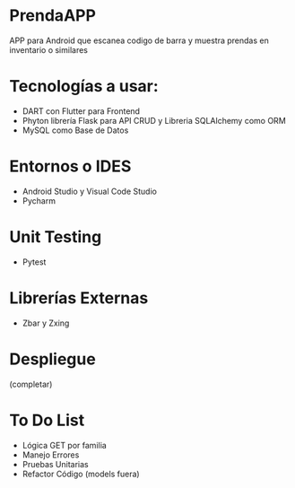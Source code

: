 # PrendaAPP
APP para Android que escanea codigo de barra y muestra prendas en inventario o similares


# Tecnologías a usar:
- DART con Flutter para Frontend
- Phyton librería Flask para API CRUD y Libreria SQLAlchemy como ORM
- MySQL como Base de Datos

# Entornos o IDES
- Android Studio y Visual Code Studio
- Pycharm

# Unit Testing
- Pytest

# Librerías Externas
- Zbar y Zxing

# Despliegue
(completar)

# To Do List
- Lógica GET por familia
- Manejo Errores
- Pruebas Unitarias
- Refactor Código (models fuera)



